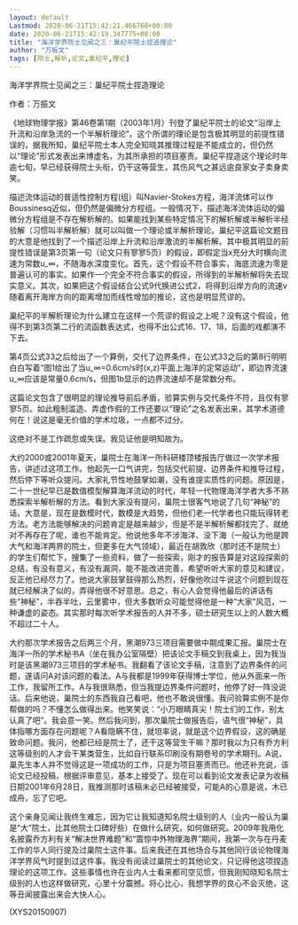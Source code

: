 ```yaml
---
layout: default
Lastmod: 2020-06-21T15:42:21.466768+00:00
date: 2020-06-21T15:42:19.347775+00:00
title: "海洋学界院士见闻之三：巢纪平院士捏造理论"
author: "万振文"
tags: [院士,解析,论文,巢纪平,理论]
---
```


海洋学界院士见闻之三：巢纪平院士捏造理论

作者：万振文

《地球物理学报》第46卷第1期（2003年1月）刊登了巢纪平院士的论文“沿岸上升流和沿岸急流的一个半解析理论”。这个所谓的理论是包含极其明显的前提性错误的，据我所知，巢纪平院士本人完全知晓其推理过程是不能成立的，但仍然以“理论”形式发表出来博虚名，为其所承担的项目塞责。巢纪平捏造这个理论时年逾七旬，早已经获得院士头衔，仍干这等营生，其伤风气之甚远逾良家女子卖身卖笑。

描述流体运动的普适性控制方程(组）叫Navier-Stokes方程，海洋流体可以作Boussinesq近似，但仍然是偏微分方程组。一般情况下，描述海洋流体运动的偏微分方程组是不存在解析解的。如果能找到某些特定情况下的解析解或半解析半经验解（习惯叫半解析解）就可以叫做一个理论或半解析理论。巢纪平这篇论文题目的大意是他找到了一个描述沿岸上升流和沿岸激流的半解析解。其中极其明显的前提性错误是第3页第一句（论文只有寥寥5页）的假设，即假定当x充分大时横向流速为常数u_∞，不随海水深度变化。首先，这个假设不符合事实，海底流速为零是普遍认可的事实。如果作一个完全不符合事实的假设，所得到的半解析解将失去现实意义。其次，如果把这个假设结合公式9代换进公式2，将得到沿岸方向的流速v随着离开海岸方向的距离增加而线性增加的推论，这也是明显荒谬的。

巢纪平的半解析理论为什么建立在这样一个荒谬的假设之上呢？没有这个假设，他得不到第3页第二行的流函数表达式，也得不出公式16、17、18，后面的戏都演不下去。

第4页公式33之后给出了一个算例，交代了边界条件，在公式33之后的第8行明明白白写着“图1给出了当u_∞=0.6cm/s时(x,z)平面上海洋的定常运动”，即边界流速u_∞应该是常量0.6cm/s，但图1b显示的边界流速却不是常数分布。

这篇论文包含了很明显的理论推导前后矛盾，验算实例与交代条件不符，且仅有寥寥5页。如此粗制滥造、弄虚作假的工作还要以“理论”之名发表出来，其学术道德何在！说这是毫无价值的学术垃圾，一点都不过分。

这绝对不是工作疏忽或失误。我见证他是明知故为。

大约2000或2001年夏天，巢院士在海洋一所科研楼顶楼报告厅做过一次学术报告，讲述过这项工作。他起先一口气讲完，包括交代前提、边界条件和推导过程，然后停下等听众提问。大家礼节性地鼓掌如潮，没有谁提实质性的问题。原因是，二十一世纪早已是数值模型解算海洋流动的时代，年轻一代物理海洋学者大多不熟悉探索半解析解的方法。看到大家没有提问，巢院士很客气地说了几句“神秘”的话。大意是，现在是数模时代，数模是大趋势，但他们老一代学者也只能玩得转老方法。老方法能够解决的问题肯定是越来越少，但是不是半解析解都找完了、就绝对不再存在了呢，谁也不能肯定。他说他多年不涉海洋、没下海（一般认为他是跨大气和海洋两界的院士，但更多在大气领域），最近在胡敦欣（那时还不是院士）的学生们帮忙下，搜集了一些资料，做了一些探索，刚才的报告算是对这段探索的总结，有没有意义，有没有漏洞，能不能改进完善，希望听听大家的意见和建议，反正他已经尽力了。他说大家鼓掌鼓得那么热烈，好像他吹过牛说这个问题到现在就已经解决了似的，弄得他很不好意思。总之，有心人会觉得他最后的讲话有些“神秘”，半吞半吐，云里雾中，但大多数听众可能觉得他是一种“大家”风范，一种谦虚的姿态。其实那时每次听学术报告的人并不多，硕士研究生以上的人数大概不超过二十人。

大约那次学术报告之后两三个月，黑潮973三项目需要做中期成果汇报。巢院士在海洋一所的学术秘书A（坐在我办公室隔壁）把该论文手稿交到我桌上，因为我当时是该黑潮973三项目的学术秘书。我翻看了该论文手稿，注意到了边界条件的问题，遂请问A对该问题的看法。A与我都是1999年获得博士学位，他从外面来一所工作，我留所工作。A与我很熟悉，但当我提边界条件问题时，他停了好一阵没说话。后来他说，巢院士的东西我自己看吧，他也不敢说很懂。我问验算实例不是你帮做的吗？不懂怎么做得出来。他笑笑说：“小万眼睛真尖！院士们的工作，别太认真了吧”。我会意一笑。然后我问到，那次巢院士做报告后，语气很“神秘”，具体指哪方面存在问题呢？A看隐瞒不住，就坦率说，就是这个边界假设，这的确是致命问题。我问，他都已经是院士了，还干这等营生干嘛？那时我以为只有乔方利这等级别的人才会干某类营生，比如自行联系印刷没有期卷号的学术期刊。A说，巢先生本人并不觉得这是一项成功的工作，只是为项目塞责而已。他还补充说，该论文已经投稿，根据评审意见，基本上接受了。现在可以看到论文发表记录为收稿日期2001年6月28日，我推测那时该稿未必已经被接受，可能A的心意是说，木已成舟，忘了它吧。

这个亲身见闻让我终生难忘，因为它让我知道知名院士级别的人（业内一般认为巢是“大”院士，比其他院士口碑好些）在做什么研究，如何做研究。2009年我用化名披露乔方利有关“解决世界难题”和“震惊中外物理海界”期间，我第一次与在丹麦工作的华人同行提及过巢院士这件事。后来我还在其他场合与其他同行谈论物理海洋学界风气时提到过这件事。我没有阅读过巢院士的其他论文，只记得他这项捏造理论的这项工作。这些事情也许在业内人士看来都司空见惯，但我刚知晓知名院士级别的人也这样做研究，心里十分震撼。将心比心，我想学界的良心不会灭绝，这等丑闻披露出来会大快人心。

(XYS20150907)

